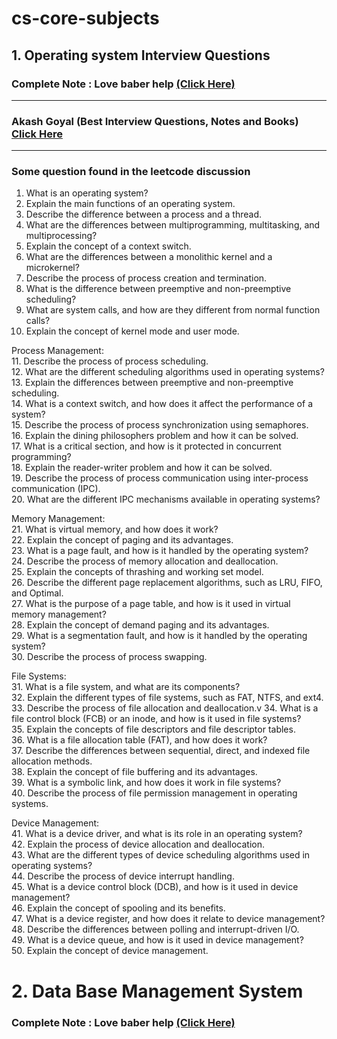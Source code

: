 # cs-core-subjects
## 1. Operating system Interview Questions
### Complete Note : Love baber help <a href= "https://drive.google.com/file/d/1kksqpGT_YBQsFwsyVyftikPRP-sZZF-e/view"> (Click Here)</a>
---
### Akash Goyal (Best Interview Questions, Notes and Books)&nbsp; <a href= "https://docs.google.com/document/d/1SV1FAmAj8yXzd8hsb6zUNUPKIFPDd4Hv9XnC0wLQTg4/edit?tab=t.0"> Click Here</a></li>
---

### Some question found in the leetcode discussion <br/>
01.	What is an operating system?<br/>
02.	Explain the main functions of an operating system.<br/>
03.	Describe the difference between a process and a thread.<br/>
04.	What are the differences between multiprogramming, multitasking, and multiprocessing?<br/>
05.	Explain the concept of a context switch.<br/>
06.	What are the differences between a monolithic kernel and a microkernel?<br/>
07.	Describe the process of process creation and termination.<br/>
08.	What is the difference between preemptive and non-preemptive scheduling?<br/>
09.	What are system calls, and how are they different from normal function calls?<br/>
10.	Explain the concept of kernel mode and user mode.<br/>

Process Management:<br/>
11.	 Describe the process of process scheduling.<br/>
12.	What are the different scheduling algorithms used in operating systems?<br/>
13.	Explain the differences between preemptive and non-preemptive scheduling.<br/>
14.	What is a context switch, and how does it affect the performance of a system?<br/>
15.	Describe the process of process synchronization using semaphores.<br/>
16.	Explain the dining philosophers problem and how it can be solved.<br/>
17.	What is a critical section, and how is it protected in concurrent programming?<br/>
18.	Explain the reader-writer problem and how it can be solved.<br/>
19.	Describe the process of process communication using inter-process communication (IPC).<br/>
20.	What are the different IPC mechanisms available in operating systems?<br/>

Memory Management:<br/>
21.	 What is virtual memory, and how does it work?<br/>
22.	Explain the concept of paging and its advantages.<br/>
23.	What is a page fault, and how is it handled by the operating system?<br/>
24.	Describe the process of memory allocation and deallocation.<br/>
25.	Explain the concepts of thrashing and working set model.<br/>
26.	Describe the different page replacement algorithms, such as LRU, FIFO, and Optimal.<br/>
27.	What is the purpose of a page table, and how is it used in virtual memory management?<br/>
28.	Explain the concept of demand paging and its advantages.<br/>
29.	What is a segmentation fault, and how is it handled by the operating system?<br/>
30.	Describe the process of process swapping.<br/>


File Systems:<br/>
31.	What is a file system, and what are its components?<br/>
32.	Explain the different types of file systems, such as FAT, NTFS, and ext4.<br/>
33.	Describe the process of file allocation and deallocation.v
34.	What is a file control block (FCB) or an inode, and how is it used in file systems?<br/>
35.	Explain the concepts of file descriptors and file descriptor tables.<br/>
36.	What is a file allocation table (FAT), and how does it work?<br/>
37.	Describe the differences between sequential, direct, and indexed file allocation methods.<br/>
38.	Explain the concept of file buffering and its advantages.<br/>
39.	What is a symbolic link, and how does it work in file systems?<br/>
40.	Describe the process of file permission management in operating systems.<br/>

Device Management:<br/>
41.	What is a device driver, and what is its role in an operating system?<br/>
42.	Explain the process of device allocation and deallocation.<br/>
43.	What are the different types of device scheduling algorithms used in operating systems?<br/>
44.	Describe the process of device interrupt handling.<br/>
45.	What is a device control block (DCB), and how is it used in device management?<br/>
46.	Explain the concept of spooling and its benefits.<br/>
47.	What is a device register, and how does it relate to device management?<br/>
48.	Describe the differences between polling and interrupt-driven I/O.<br/>
49.	What is a device queue, and how is it used in device management?<br/>
50.	Explain the concept of device management.<br/>
  </li>

# 2. Data Base Management System
### Complete Note : Love baber help <a href= "https://drive.google.com/file/d/1y3KKghRhQjKfbWhvLipMOCCemKd_XdTm/view"> (Click Here)</a>

